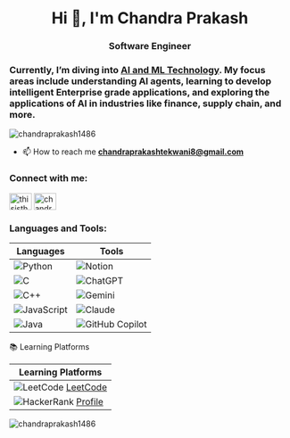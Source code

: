 <h1 align="center">Hi 👋, I'm Chandra Prakash</h1>
<h3 align="center">Software Engineer</h3>
<h3 align="left">Currently, I’m diving into <u>AI and ML Technology</u>. My focus areas include understanding AI agents, learning to develop intelligent Enterprise grade applications, and exploring the applications of AI in industries like finance, supply chain, and more.</h3>



<p align="left"> <img src="https://komarev.com/ghpvc/?username=chandraprakash1486&label=Profile%20views&color=0e75b6&style=flat" alt="chandraprakash1486" /> </p>

- 📫 How to reach me **chandraprakashtekwani8@gmail.com**

<h3 align="left">Connect with me:</h3>
<p align="left">
<a href="https://dev.to/thisisthedeveloper" target="blank"><img align="center" src="https://raw.githubusercontent.com/rahuldkjain/github-profile-readme-generator/master/src/images/icons/Social/devto.svg" alt="thisisthedeveloper" height="30" width="40" /></a>
<a href="https://linkedin.com/in/chandra-prakash-tekwani-82327927a" target="blank"><img align="center" src="https://raw.githubusercontent.com/rahuldkjain/github-profile-readme-generator/master/src/images/icons/Social/linked-in-alt.svg" alt="chandra-prakash-tekwani-82327927a" height="30" width="40" /></a>
</p>

<h3 align="left">Languages and Tools:</h3>


| **Languages**  | **Tools**       |
|-----------------|-----------------|
| ![Python](https://img.shields.io/badge/-Python-3776AB?logo=python&logoColor=white)  | ![Notion](https://img.shields.io/badge/-Notion-000000?logo=notion&logoColor=white) |
| ![C](https://img.shields.io/badge/-C-A8B9CC?logo=c&logoColor=white)                | ![ChatGPT](https://img.shields.io/badge/-ChatGPT-10A37F?logo=openai&logoColor=white) |
| ![C++](https://img.shields.io/badge/-C++-00599C?logo=c%2B%2B&logoColor=white)      | ![Gemini](https://img.shields.io/badge/-Gemini-FF5F1F?logo=google&logoColor=white)  |
| ![JavaScript](https://img.shields.io/badge/-JavaScript-F7DF1E?logo=javascript&logoColor=black) | ![Claude](https://img.shields.io/badge/-Claude-3333FF?logo=anthropic&logoColor=white) |
| ![Java](https://img.shields.io/badge/-Java-007396?logo=java&logoColor=white)       | ![GitHub Copilot](https://img.shields.io/badge/-GitHub%20Copilot-181717?logo=github&logoColor=white) |


📚 Learning Platforms

| **Learning Platforms** |
|------------------------|
| ![LeetCode](https://img.shields.io/badge/-LeetCode-FFA116?logo=leetcode&logoColor=white) [LeetCode](https://leetcode.com) |
| ![HackerRank](https://img.shields.io/badge/-HackerRank-2EC866?logo=hackerrank&logoColor=white) [Profile](https://www.hackerrank.com/profile/golutekwani2) |


<p><img align="center" src="https://github-readme-stats.vercel.app/api/top-langs?username=chandraprakash1486&show_icons=true&locale=en&layout=compact" alt="chandraprakash1486" /></p>
